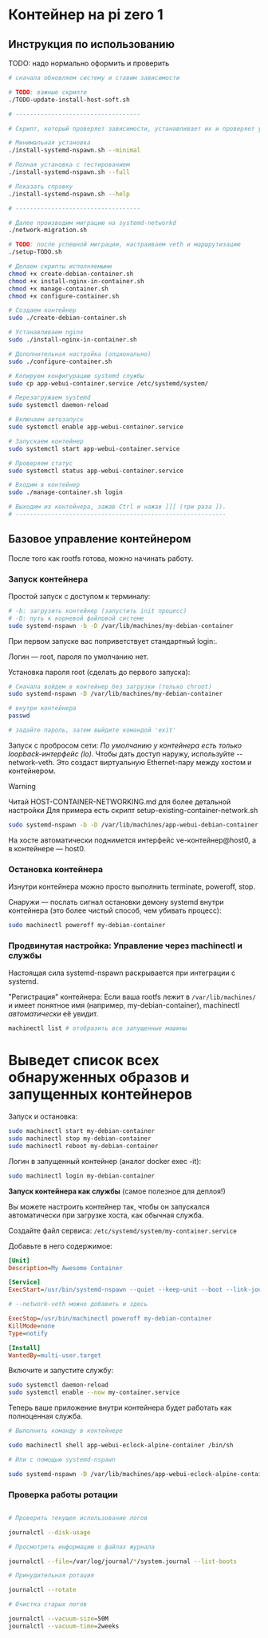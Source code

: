 # Контейнер на pi zero 1

## Инструкция по использованию

TODO: надо нормально оформить и проверить

```sh
# сначала обновляем систему и ставим зависимости

# TODO: важные скрипте
./TODO-update-install-host-soft.sh

# -----------------------------------

# Скрипт, который проверяет зависимости, устанавливает их и проверяет установку systemd-nspawn

# Минимальная установка
./install-systemd-nspawn.sh --minimal

# Полная установка с тестированием
./install-systemd-nspawn.sh --full

# Показать справку
./install-systemd-nspawn.sh --help

# -----------------------------------

# Далее производим миграцию на systemd-networkd
./network-migration.sh

# TODO: после успешной миграции, настраиваем veth и маршрутизацию
./setup-TODO.sh
```

```sh
# Делаем скрипты исполняемыми
chmod +x create-debian-container.sh
chmod +x install-nginx-in-container.sh
chmod +x manage-container.sh
chmod +x configure-container.sh

# Создаем контейнер
sudo ./create-debian-container.sh

# Устанавливаем nginx
sudo ./install-nginx-in-container.sh

# Дополнительная настройка (опционально)
sudo ./configure-container.sh

# Копируем конфигурацию systemd службы
sudo cp app-webui-container.service /etc/systemd/system/

# Перезагружаем systemd
sudo systemctl daemon-reload

# Включаем автозапуск
sudo systemctl enable app-webui-container.service

# Запускаем контейнер
sudo systemctl start app-webui-container.service

# Проверяем статус
sudo systemctl status app-webui-container.service

# Входим в контейнер
sudo ./manage-container.sh login

# Выходим из контейнера, зажав Ctrl и нажав ]]] (три раза ]).
# -----------------------------------------------------------
```

## Базовое управление контейнером

После того как rootfs готова, можно начинать работу.

### Запуск контейнера

Простой запуск с доступом к терминалу:

```bash
# -b: загрузить контейнер (запустить init процесс)
# -D: путь к корневой файловой системе
sudo systemd-nspawn -b -D /var/lib/machines/my-debian-container
```

При первом запуске вас поприветствует стандартный login:.

Логин — root, пароля по умолчанию нет.

Установка пароля root (сделать до первого запуска):

```bash
# Сначала войдем в контейнер без загрузки (только chroot)
sudo systemd-nspawn -D /var/lib/machines/my-debian-container

# внутри контейнера
passwd

# задайте пароль, затем выйдите командой 'exit'
```

Запуск с пробросом сети:
_По умолчанию у контейнера есть только loopback-интерфейс (lo)_. Чтобы дать доступ наружу, используйте --network-veth. Это создаст виртуальную Ethernet-пару между хостом и контейнером.

> [!WARNING]
> Читай HOST-CONTAINER-NETWORKING.md для более детальной настройки
> Для примера есть скрипт setup-existing-container-network.sh

```bash
sudo systemd-nspawn -b -D /var/lib/machines/app-webui-debian-container --network-veth

```

На хосте автоматически поднимется интерфейс ve-контейнер@host0, а в контейнере — host0.

### Остановка контейнера

Изнутри контейнера можно просто выполнить terminate, poweroff, stop.

Снаружи — послать сигнал остановки демону systemd внутри контейнера (это более чистый способ, чем убивать процесс):

```bash
sudo machinectl poweroff my-debian-container
```

### Продвинутая настройка: Управление через machinectl и службы

Настоящая сила systemd-nspawn раскрывается при интеграции с systemd.

"Регистрация" контейнера:
Если ваша rootfs лежит в `/var/lib/machines/` и имеет понятное имя (например, my-debian-container), machinectl _автоматически_ её увидит.

```bash
machinectl list # отобразить все запущенные машины
```

# Выведет список всех обнаруженных образов и запущенных контейнеров

Запуск и остановка:

```bash
sudo machinectl start my-debian-container
sudo machinectl stop my-debian-container
sudo machinectl reboot my-debian-container
```

Логин в запущенный контейнер (аналог docker exec -it):

```bash
sudo machinectl login my-debian-container
```

**Запуск контейнера как службы** (самое полезное для деплоя!)

Вы можете настроить контейнер так, чтобы он запускался автоматически при загрузке хоста, как обычная служба.

Создайте файл сервиса: `/etc/systemd/system/my-container.service`

Добавьте в него содержимое:

```ini
[Unit]
Description=My Awesome Container

[Service]
ExecStart=/usr/bin/systemd-nspawn --quiet --keep-unit --boot --link-journal=try-guest --directory=/var/lib/machines/my-debian-container

# --network-veth можно добавить и здесь

ExecStop=/usr/bin/machinectl poweroff my-debian-container
KillMode=none
Type=notify

[Install]
WantedBy=multi-user.target
```

Включите и запустите службу:

```bash
sudo systemctl daemon-reload
sudo systemctl enable --now my-container.service
```

Теперь ваше приложение внутри контейнера будет работать как полноценная служба.

```bash
# Выполнить команду в контейнере

sudo machinectl shell app-webui-eclock-alpine-container /bin/sh

# Или с помощью systemd-nspawn

sudo systemd-nspawn -D /var/lib/machines/app-webui-eclock-alpine-container /bin/sh
```

### Проверка работы ротации

```bash

# Проверить текущее использование логов

journalctl --disk-usage

# Просмотреть информацию о файлах журнала

journalctl --file=/var/log/journal/*/system.journal --list-boots

# Принудительная ротация

journalctl --rotate

# Очистка старых логов

journalctl --vacuum-size=50M
journalctl --vacuum-time=2weeks
```
